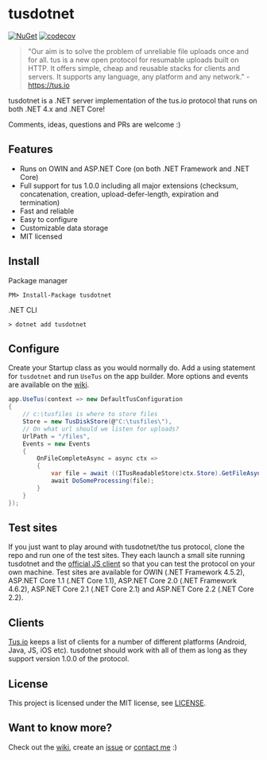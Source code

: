 # tusdotnet

[![NuGet](https://img.shields.io/nuget/v/tusdotnet.svg)](https://www.nuget.org/packages/tusdotnet) [![codecov](https://codecov.io/gh/tusdotnet/tusdotnet/branch/master/graph/badge.svg)](https://codecov.io/gh/tusdotnet/tusdotnet)

>"Our aim is to solve the problem of unreliable file uploads once and for all. tus is a new open protocol for resumable uploads built on HTTP. It offers simple, cheap and reusable stacks for clients and servers. It supports any language, any platform and any network." - https://tus.io

tusdotnet is a .NET server implementation of the tus.io protocol that runs on both .NET 4.x and .NET Core!

Comments, ideas, questions and PRs are welcome :)

## Features

* Runs on OWIN and ASP.NET Core (on both .NET Framework and .NET Core)
* Full support for tus 1.0.0 including all major extensions (checksum, concatenation, creation, upload-defer-length, expiration and termination)
* Fast and reliable
* Easy to configure
* Customizable data storage
* MIT licensed

## Install

Package manager

``PM> Install-Package tusdotnet``

.NET CLI

``> dotnet add tusdotnet``

## Configure

Create your Startup class as you would normally do. Add a using statement for `tusdotnet` and run `UseTus` on the app builder. More options and events are available on the [wiki](https://github.com/tusdotnet/tusdotnet/wiki/Configuration).

```csharp
app.UseTus(context => new DefaultTusConfiguration
{
    // c:\tusfiles is where to store files
    Store = new TusDiskStore(@"C:\tusfiles\"),
    // On what url should we listen for uploads?
    UrlPath = "/files",
    Events = new Events
    {
        OnFileCompleteAsync = async ctx =>
        {
            var file = await ((ITusReadableStore)ctx.Store).GetFileAsync(ctx.FileId, ctx.CancellationToken);
            await DoSomeProcessing(file);
        }
    }
});

```

## Test sites

If you just want to play around with tusdotnet/the tus protocol, clone the repo and run one of the test sites. They each launch a small site running tusdotnet and the [official JS client](https://github.com/tus/tus-js-client) so that you can test the protocol on your own machine. Test sites are available for OWIN (.NET Framework 4.5.2), ASP.NET Core 1.1 (.NET Core 1.1), ASP.NET Core 2.0 (.NET Framework 4.6.2), ASP.NET Core 2.1 (.NET Core 2.1) and ASP.NET Core 2.2 (.NET Core 2.2).

## Clients

[Tus.io](http://tus.io/implementations.html) keeps a list of clients for a number of different platforms (Android, Java, JS, iOS etc). tusdotnet should work with all of them as long as they support version 1.0.0 of the protocol.

## License

This project is licensed under the MIT license, see [LICENSE](LICENSE).

## Want to know more?

Check out the [wiki](https://github.com/tusdotnet/tusdotnet/wiki), create an [issue](https://github.com/tusdotnet/tusdotnet/issues) or [contact me](https://twitter.com/DevLifeOfStefan) :)
